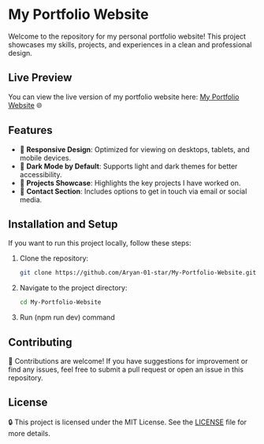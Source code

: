 # My Portfolio Website

Welcome to the repository for my personal portfolio website! This project showcases my skills, projects, and experiences in a clean and professional design. 

## Live Preview
You can view the live version of my portfolio website here: [My Portfolio Website](https://portfolio-akp.netlify.app/) 🌐

## Features
- 🔧 **Responsive Design**: Optimized for viewing on desktops, tablets, and mobile devices.
- 🌠 **Dark Mode by Default**: Supports light and dark themes for better accessibility.
- 🔄 **Projects Showcase**: Highlights the key projects I have worked on.
- 📢 **Contact Section**: Includes options to get in touch via email or social media.

## Installation and Setup
If you want to run this project locally, follow these steps:

1. Clone the repository:
   ```bash
   git clone https://github.com/Aryan-01-star/My-Portfolio-Website.git
   ```
2. Navigate to the project directory:
   ```bash
   cd My-Portfolio-Website
   ```
3. Run (npm run dev) command

## Contributing
📢 Contributions are welcome! If you have suggestions for improvement or find any issues, feel free to submit a pull request or open an issue in this repository.

## License
🔒 This project is licensed under the MIT License. See the [LICENSE](./LICENSE) file for more details.
